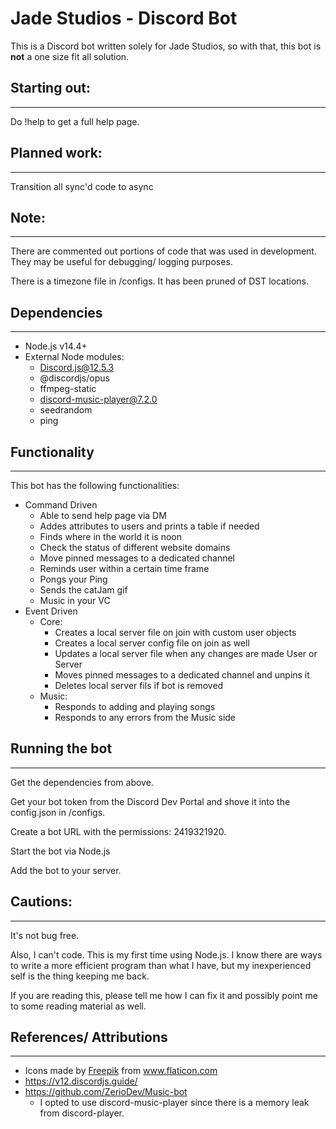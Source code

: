 # Jade Studios - Discord Bot

This is a Discord bot written solely for Jade Studios, so with that, this bot is **not** a one size fit all solution.

## Starting out:
---
Do !help to get a full help page.

## Planned work:
---
Transition all sync'd code to async

## Note:
---
There are commented out portions of code that was used in development. They may be useful for debugging/ logging purposes.

There is a timezone file in /configs. It has been pruned of DST locations. 

## Dependencies
---
* Node.js v14.4+
* External Node modules:
    * Discord.js@12.5.3
    * @discordjs/opus
    * ffmpeg-static
    * discord-music-player@7.2.0
    * seedrandom
    * ping

## Functionality
---
This bot has the following functionalities:
* Command Driven
    * Able to send help page via DM
    * Addes attributes to users and prints a table if needed
    * Finds where in the world it is noon 
    * Check the status of different website domains
    * Move pinned messages to a dedicated channel
    * Reminds user within a certain time frame
    * Pongs your Ping
    * Sends the catJam gif
    * Music in your VC
* Event Driven
    * Core:
        * Creates a local server file on join with custom user objects
        * Creates a local server config file on join as well
        * Updates a local server file when any changes are made User or Server
        * Moves pinned messages to a dedicated channel and unpins it
        * Deletes local server fils if bot is removed
    * Music:
        * Responds to adding and playing songs
        * Responds to any errors from the Music side
## Running the bot
---
Get the dependencies from above. 

Get your bot token from the Discord Dev Portal and shove it into the config.json in /configs. 

Create a bot URL with the permissions: 2419321920. 

Start the bot via Node.js

Add the bot to your server.

## Cautions:
---
It's not bug free.

Also, I can't code. This is my first time using Node.js. I know there are ways to write a more efficient program than what I have, but my inexperienced self is the thing keeping me back.

If you are reading this, please tell me how I can fix it and possibly point me to some reading material as well. 


## References/ Attributions
---
* <div>Icons made by <a href="https://www.freepik.com" title="Freepik">Freepik</a> from <a href="https://www.flaticon.com/" title="Flaticon">www.flaticon.com</a></div>
* https://v12.discordjs.guide/
* https://github.com/ZerioDev/Music-bot
    * I opted to use discord-music-player since there is a memory leak from discord-player. 